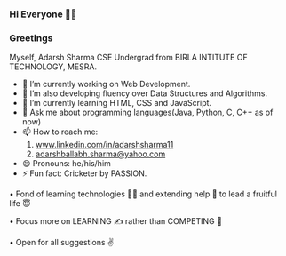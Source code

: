 ### Hi Everyone 👋🏻

### Greetings 


Myself, Adarsh Sharma CSE Undergrad from BIRLA INTITUTE OF TECHNOLOGY, MESRA.


- 🔭 I’m currently working on Web Development.
- 🔧 I’m also developing fluency over Data Structures and Algorithms.
- 🌱 I’m currently learning HTML, CSS and JavaScript.
- 💬 Ask me about programming languages(Java, Python, C, C++ as of now)
- 📫 How to reach me: 
     1. www.linkedin.com/in/adarshsharma11
     2. adarshballabh.sharma@yahoo.com 
- 😄 Pronouns: he/his/him
- ⚡ Fun fact: Cricketer by PASSION.

• Fond of learning technologies 👨‍🏫 and extending help 🤝 to lead a fruitful life 😇

• Focus more on LEARNING ✍️ rather than COMPETING 💪

• Open for all suggestions ✌️

